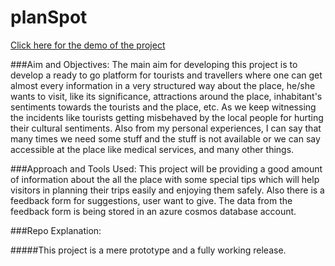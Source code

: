 # planSpot

[Click here for the demo of the project](https://happy-cliff-03d235b00.3.azurestaticapps.net)

###Aim and Objectives:
The main aim for developing this project is to develop a ready to go platform for tourists and travellers where one can get almost every information in a very structured way about the place, he/she wants to visit, like its significance, attractions around the place, inhabitant's sentiments towards the tourists and the place, etc.
As we keep witnessing the incidents like tourists getting misbehaved by the local people for hurting their cultural sentiments. Also from my personal experiences, I can say that many times we need some stuff and the stuff is not available or we can say accessible at the place like medical services, and many other things.

###Approach and Tools Used:
This project will be providing a good amount of information about the all the place with some special tips which will help visitors in planning their trips easily and enjoying them safely. Also there is a feedback form for suggestions, user want to give. The data from the feedback form is being stored in an azure cosmos database account.

###Repo Explanation:


#####This project is a mere prototype and a fully working release.
